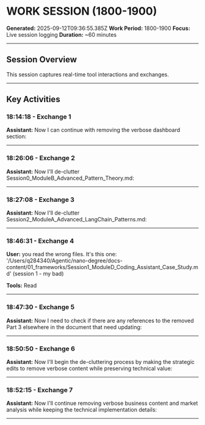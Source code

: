 # WORK SESSION (1800-1900)

**Generated:** 2025-09-12T09:36:55.385Z
**Work Period:** 1800-1900
**Focus:** Live session logging
**Duration:** ~60 minutes

---

## Session Overview

This session captures real-time tool interactions and exchanges.

---

## Key Activities

### 18:14:18 - Exchange 1

**Assistant:** Now I can continue with removing the verbose dashboard section:

---

### 18:26:06 - Exchange 2

**Assistant:** Now I'll de-clutter Session0_ModuleB_Advanced_Pattern_Theory.md:

---

### 18:27:08 - Exchange 3

**Assistant:** Now I'll de-clutter Session2_ModuleA_Advanced_LangChain_Patterns.md:

---

### 18:46:31 - Exchange 4

**User:** you read the wrong files. It's this one: '/Users/q284340/Agentic/nano-degree/docs-content/01_frameworks/Session1_ModuleD_Coding_Assistant_Case_Study.md' (session 1 - my bad)

**Tools:** Read

---

### 18:47:30 - Exchange 5

**Assistant:** Now I need to check if there are any references to the removed Part 3 elsewhere in the document that need updating:

---

### 18:50:50 - Exchange 6

**Assistant:** Now I'll begin the de-cluttering process by making the strategic edits to remove verbose content while preserving technical value:

---

### 18:52:15 - Exchange 7

**Assistant:** Now I'll continue removing verbose business content and market analysis while keeping the technical implementation details:

---

